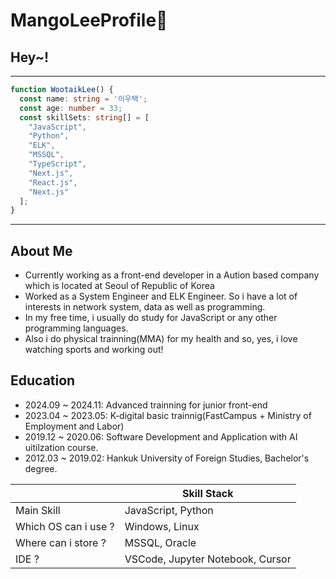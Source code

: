 <!--
**fined187/fined187** is a ✨ _special_ ✨ repository because its `README.md` (this file) appears on your GitHub profile.

Here are some ideas to get you started:

- 🔭 I’m currently working on ...
- 🌱 I’m currently learning ...
- 👯 I’m looking to collaborate on ...
- 🤔 I’m looking for help with ...
- 💬 Ask me about ...
- 📫 How to reach me: ...
- 😄 Pronouns: ...
- ⚡ Fun fact: ...
-->
# MangoLeeProfile👋

## Hey~!
---
```typescript
function WootaikLee() {
  const name: string = '이우택';
  const age: number = 33;
  const skillSets: string[] = [
    "JavaScript",
    "Python",
    "ELK",
    "MSSQL",
    "TypeScript",
    "Next.js",
    "React.js",
    "Next.js"
  ];
}
```
---
## About Me
- Currently working as a front-end developer in a Aution based company which is located at Seoul of Republic of Korea
- Worked as a System Engineer and ELK Engineer. So i have a lot of interests in network system, data as well as programming.
- In my free time, i usually do study for JavaScript or any other programming languages.
- Also i do physical trainning(MMA) for my health and so, yes, i love watching sports and working out!

## Education
- 2024.09 ~ 2024.11: Advanced trainning for junior front-end
- 2023.04 ~ 2023.05: K-digital basic trainnig(FastCampus + Ministry of Employment and Labor)
- 2019.12 ~ 2020.06: Software Development and Application with AI uitilzation course.
- 2012.03 ~ 2019.02: Hankuk University of Foreign Studies, Bachelor's degree.

|         |Skill Stack|
|---------|-----------|
|Main Skill|JavaScript, Python|
|Which OS can i use ?|Windows, Linux|
|Where can i store ?|MSSQL, Oracle|
|IDE ?|VSCode, Jupyter Notebook, Cursor|
